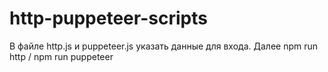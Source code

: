 ﻿# http-puppeteer-scripts
В файле http.js и puppeteer.js указать данные для входа. Далее npm run http / npm run puppeteer
